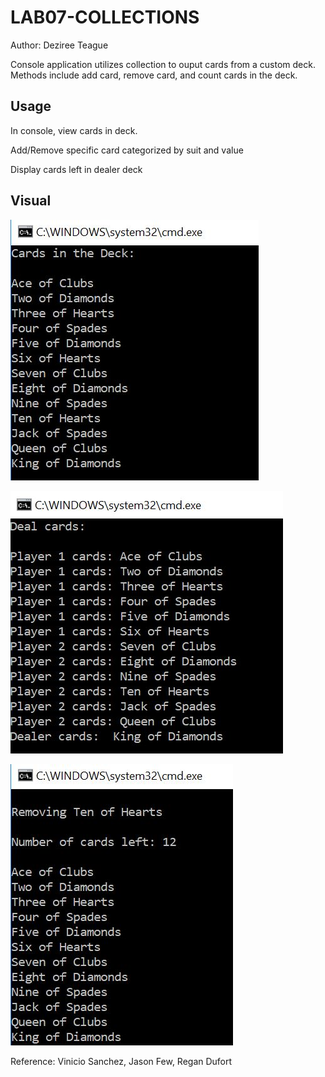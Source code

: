# LAB07-COLLECTIONS

Author: Deziree Teague

Console application utilizes collection to ouput cards from a custom deck.  Methods include add card, remove card, and count cards in the deck.

## Usage

In console, view cards in deck.

Add/Remove specific card categorized by suit and value

Display cards left in dealer deck

## Visual 

![deck](https://github.com/dezteague/LAB07-COLLECTIONS/blob/master/Assets/carddeck.JPG)

![deal cards](https://github.com/dezteague/LAB07-COLLECTIONS/blob/master/Assets/dealcards.JPG)

![remove a card](https://github.com/dezteague/LAB07-COLLECTIONS/blob/master/Assets/removecard.JPG)

Reference: Vinicio Sanchez, Jason Few, Regan Dufort
